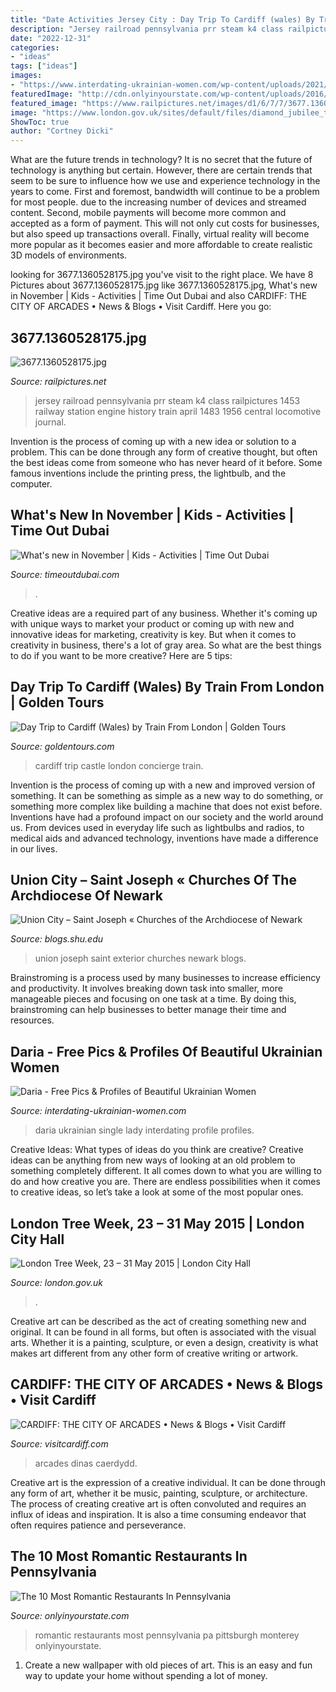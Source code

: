 ```yaml
---
title: "Date Activities Jersey City : Day Trip To Cardiff (wales) By Train From London"
description: "Jersey railroad pennsylvania prr steam k4 class railpictures 1453 railway station engine history train april 1483 1956 central locomotive journal"
date: "2022-12-31"
categories:
- "ideas"
tags: ["ideas"]
images:
- "https://www.interdating-ukrainian-women.com/wp-content/uploads/2021/04/77904.jpg"
featuredImage: "http://cdn.onlyinyourstate.com/wp-content/uploads/2016/07/10a-3.jpg"
featured_image: "https://www.railpictures.net/images/d1/6/7/7/3677.1360528175.jpg"
image: "https://www.london.gov.uk/sites/default/files/diamond_jubilee_trees.jpg?v=2405"
ShowToc: true
author: "Cortney Dicki"
---
```



What are the future trends in technology?
It is no secret that the future of technology is anything but certain. However, there are certain trends that seem to be sure to influence how we use and experience technology in the years to come. 
First and foremost, bandwidth will continue to be a problem for most people. due to the increasing number of devices and streamed content. Second, mobile payments will become more common and accepted as a form of payment. This will not only cut costs for businesses, but also speed up transactions overall. Finally, virtual reality will become more popular as it becomes easier and more affordable to create realistic 3D models of environments.

	

		
looking for 3677.1360528175.jpg you've visit to the right place. We have 8 Pictures about 3677.1360528175.jpg like 3677.1360528175.jpg, What&#039;s new in November | Kids - Activities | Time Out Dubai and also CARDIFF: THE CITY OF ARCADES • News &amp; Blogs • Visit Cardiff. Here you go:
		
    
## 3677.1360528175.jpg

<img loading=lazy src="https://www.railpictures.net/images/d1/6/7/7/3677.1360528175.jpg" onerror="this.onerror=null;this.src='https://tse2.mm.bing.net/th?id=OIP.CdiJzY2uzEQVglJr51IKpgHaFE&amp;pid=15.1';" alt="3677.1360528175.jpg">

_Source: railpictures.net_

>jersey railroad pennsylvania prr steam k4 class railpictures 1453 railway station engine history train april 1483 1956 central locomotive journal. 

	

Invention is the process of coming up with a new idea or solution to a problem. This can be done through any form of creative thought, but often the best ideas come from someone who has never heard of it before. Some famous inventions include the printing press, the lightbulb, and the computer.

    
## What&#039;s New In November | Kids - Activities | Time Out Dubai

<img loading=lazy src="https://www.timeoutdubai.com/public/images/2018/10/31/City-Life-2.jpg" onerror="this.onerror=null;this.src='https://tse1.mm.bing.net/th?id=OIP.igmC893-77TFS2eql8WmtAHaE8&amp;pid=15.1';" alt="What&#039;s new in November | Kids - Activities | Time Out Dubai">

_Source: timeoutdubai.com_

>. 

	

Creative ideas are a required part of any business. Whether it's coming up with unique ways to market your product or coming up with new and innovative ideas for marketing, creativity is key. But when it comes to creativity in business, there's a lot of gray area. So what are the best things to do if you want to be more creative? Here are 5 tips: 

    
## Day Trip To Cardiff (Wales) By Train From London | Golden Tours

<img loading=lazy src="https://d1wgio6yfhqlw1.cloudfront.net/sysimages/product/resized6/Cardiff_Castle_38_13631.jpg" onerror="this.onerror=null;this.src='https://tse4.mm.bing.net/th?id=OIP._w14t5FjtAsOmAQxEjmPvwHaFO&amp;pid=15.1';" alt="Day Trip to Cardiff (Wales) by Train From London | Golden Tours">

_Source: goldentours.com_

>cardiff trip castle london concierge train. 

	

Invention is the process of coming up with a new and improved version of something. It can be something as simple as a new way to do something, or something more complex like building a machine that does not exist before. Inventions have had a profound impact on our society and the world around us. From devices used in everyday life such as lightbulbs and radios, to medical aids and advanced technology, inventions have made a difference in our lives.

    
## Union City – Saint Joseph « Churches Of The Archdiocese Of Newark

<img loading=lazy src="http://blogs.shu.edu/newarkchurches/wp-content/blogs.dir/71/files_mf/ssjoseph_michaeluc1.jpg" onerror="this.onerror=null;this.src='https://tse2.mm.bing.net/th?id=OIP.loNbU8HuqB8IB4I4eK98wQHaLH&amp;pid=15.1';" alt="Union City – Saint Joseph « Churches of the Archdiocese of Newark">

_Source: blogs.shu.edu_

>union joseph saint exterior churches newark blogs. 

	

Brainstroming is a process used by many businesses to increase efficiency and productivity. It involves breaking down task into smaller, more manageable pieces and focusing on one task at a time. By doing this, brainstroming can help businesses to better manage their time and resources.

    
## Daria - Free Pics &amp; Profiles Of Beautiful Ukrainian Women

<img loading=lazy src="https://www.interdating-ukrainian-women.com/wp-content/uploads/2021/04/77904.jpg" onerror="this.onerror=null;this.src='https://tse3.mm.bing.net/th?id=OIP.NfsnGTOY_ZGUiUZBk9qX5gAAAA&amp;pid=15.1';" alt="Daria - Free Pics &amp; Profiles of Beautiful Ukrainian Women">

_Source: interdating-ukrainian-women.com_

>daria ukrainian single lady interdating profile profiles. 

	

Creative Ideas: What types of ideas do you think are creative?
Creative ideas can be anything from new ways of looking at an old problem to something completely different. It all comes down to what you are willing to do and how creative you are. There are endless possibilities when it comes to creative ideas, so let’s take a look at some of the most popular ones.

    
## London Tree Week, 23 – 31 May 2015 | London City Hall

<img loading=lazy src="https://www.london.gov.uk/sites/default/files/diamond_jubilee_trees.jpg?v=2405" onerror="this.onerror=null;this.src='https://tse3.mm.bing.net/th?id=OIP.aDgzmIBhhCfpztWwaxYrtwHaE8&amp;pid=15.1';" alt="London Tree Week, 23 – 31 May 2015 | London City Hall">

_Source: london.gov.uk_

>. 

	

Creative art can be described as the act of creating something new and original. It can be found in all forms, but often is associated with the visual arts. Whether it is a painting, sculpture, or even a design, creativity is what makes art different from any other form of creative writing or artwork.

    
## CARDIFF: THE CITY OF ARCADES • News &amp; Blogs • Visit Cardiff

<img loading=lazy src="https://www.visitcardiff.com/app/uploads/2020/01/arcade.jpg" onerror="this.onerror=null;this.src='https://tse1.mm.bing.net/th?id=OIP.uMcQy37vQdLSRfRgwgR1HwHaEL&amp;pid=15.1';" alt="CARDIFF: THE CITY OF ARCADES • News &amp; Blogs • Visit Cardiff">

_Source: visitcardiff.com_

>arcades dinas caerdydd. 

	

Creative art is the expression of a creative individual. It can be done through any form of art, whether it be music, painting, sculpture, or architecture. The process of creating creative art is often convoluted and requires an influx of ideas and inspiration. It is also a time consuming endeavor that often requires patience and perseverance.

    
## The 10 Most Romantic Restaurants In Pennsylvania

<img loading=lazy src="http://cdn.onlyinyourstate.com/wp-content/uploads/2016/07/10a-3.jpg" onerror="this.onerror=null;this.src='https://tse1.mm.bing.net/th?id=OIP.ld1ITMK5EeTmV_3674yOiAHaFj&amp;pid=15.1';" alt="The 10 Most Romantic Restaurants In Pennsylvania">

_Source: onlyinyourstate.com_

>romantic restaurants most pennsylvania pa pittsburgh monterey onlyinyourstate. 

	

1. Create a new wallpaper with old pieces of art. This is an easy and fun way to update your home without spending a lot of money.

